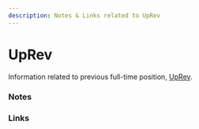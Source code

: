 ```yaml
---
description: Notes & Links related to UpRev
---
```


# UpRev

Information related to previous full-time position, [UpRev](https://www.uprev.com/secure/).

### Notes

### Links

